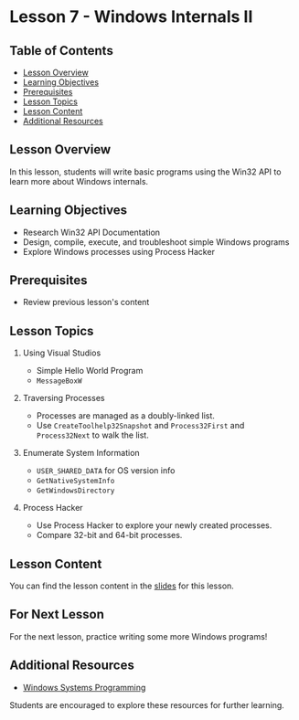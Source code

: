 # Lesson 7 - Windows Internals II


## Table of Contents
- [Lesson Overview](#lesson-overview)
- [Learning Objectives](#learning-objectives)
- [Prerequisites](#prerequisites)
- [Lesson Topics](#lesson-topics)
- [Lesson Content](#lesson-content)
- [Additional Resources](#additional-resources)

## Lesson Overview

In this lesson, students will write basic programs using the Win32 API to learn more about Windows internals.

## Learning Objectives

- Research Win32 API Documentation
- Design, compile, execute, and troubleshoot simple Windows programs
- Explore Windows processes using Process Hacker

## Prerequisites

- Review previous lesson's content

## Lesson Topics

1. Using Visual Studios
   - Simple Hello World Program
   - `MessageBoxW`

2. Traversing Processes
   - Processes are managed as a doubly-linked list.
   - Use `CreateToolhelp32Snapshot` and `Process32First` and `Process32Next` to walk the list.

3. Enumerate System Information
   - `USER_SHARED_DATA` for OS version info
   - `GetNativeSystemInfo`
   - `GetWindowsDirectory`

4. Process Hacker
   - Use Process Hacker to explore your newly created processes.
   - Compare 32-bit and 64-bit processes.

## Lesson Content

You can find the lesson content in the [slides](https://github.com/usma-eecs/cs483/blob/main/Lesson%2007/Lesson%207%20-%20Windows%20Internals%20II.pptx) for this lesson.

## For Next Lesson

For the next lesson, practice writing some more Windows programs!


## Additional Resources

- [Windows Systems Programming](https://github.com/zodiacon/Win10SysProgBookSamples)

Students are encouraged to explore these resources for further learning.
